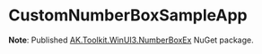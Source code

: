 # CustomNumberBoxSampleApp
**Note**: Published [AK.Toolkit.WinUI3.NumberBoxEx](https://github.com/AndrewKeepCoding/AK.Toolkit#-numberboxex) NuGet package.
